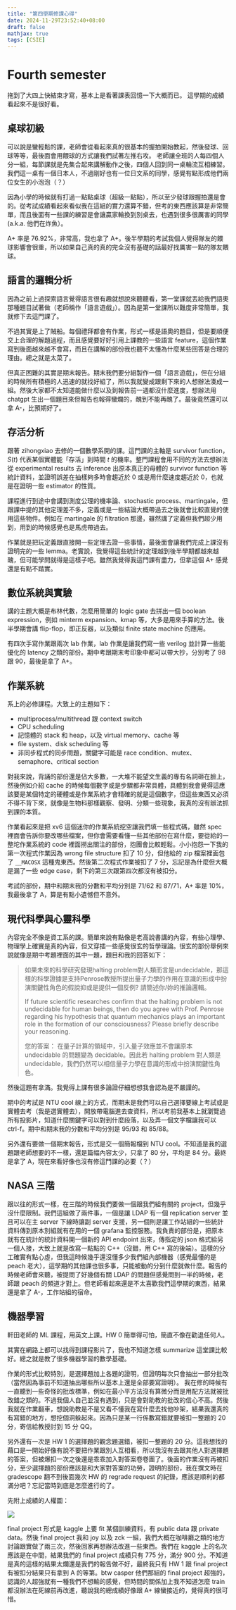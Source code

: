 ```yaml
---
title: "第四學期修課心得"
date: 2024-11-29T23:52:40+08:00
draft: false
mathjax: true
tags: [CSIE]
---
```


# Fourth semester

拖到了大四上快結束才寫，基本上是看著課表回憶一下大概而已。
這學期的成績看起來不是很好看。

## 桌球初級

可以說是蠻輕鬆的課，老師會從看起來真的很基本的握拍開始教起，然後發球、回球等等，最後面會用餵球的方式讓我們試著左推右攻。
老師讓全班的人每四個人分一組，每節課就是先集合起來講解動作之後，四個人回到同一桌輪流互相練習。我們這一桌有一個日本人，不過剛好也有一位日文系的同學，感覺有點形成他們兩位女生的小泡泡（？）

因為小學的時候就有打過一點點桌球（超級一點點），所以至少發球跟握拍還是會的。從考試成績看起來看似我在這組的實力還算不錯，但考的東西應該算是非常簡單，而且後面有一些課的練習是會讓贏家輪換到別桌去，也遇到很多很厲害的同學 (a.k.a. 他們在炸魚）。

A+ 率是 76.92%，非常高，我也拿了 A+。後半學期的考試我個人覺得隊友的餵球影響會很重，所以如果自己真的真的完全沒有基礎的話最好找厲害一點的隊友餵球。

## 語言的邏輯分析

因為之前上過探索語言覺得語言很有趣就想說來聽聽看，第一堂課就丟給我們語奧那種題目試著做（老師稱作「語言遊戲」）。因為是第一堂課所以難度非常簡單，我就修下去這門課了。

不過其實是上了賊船。每個禮拜都會有作業，形式一樣是語奧的題目，但是要順便交上合理的解題過程，而且感覺要好好引用上課教的一些語言 feature，這個作業寫到後面越來越不會寫，而且在講解的部份我也聽不太懂為什麼某些回答是合理的理由。總之就是太菜了。

但真正困難的其實是期末報告。期末我們要分組製作一個「語言遊戲」，但在分組的時候所有積極的人迅速的就找好組了，所以我就變成跟剩下來的人想辦法湊成一組。然後大家都不太知道能做什麼以及到報告前一週都沒什麼進度，想辦法用 chatgpt 生出一個題目來但報告也報得蠻爛的，醜到不能再醜了。最後竟然還可以拿 A-，比預期好了。

## 存活分析

跟著 zihongxiao 去修的一個數學系開的課。這門課的主軸是 survivor function，$S(t)$ 代表某個實體能「存活」到時間 $t$ 的機率。整門課程會用不同的方法去想辦法從 experimental results 去 inference 出原本真正的母體的 survivor function 等統計資料，並證明誤差在抽樣夠多時會趨近於 $0$ 或是用什麼速度趨近於 $0$，也就是在證明一些 estimator 的性質。

課程進行到途中會講到測度公理的機率論、stochastic process、martingale，但跟課中提的其他定理差不多，定義或是一些結論大概帶過去之後就會比較直覺的使用這些物件。例如在 martingale 的 filtration 那邊，雖然講了定義但我們超少用到，用到的時候感覺也是馬虎帶過去。

作業就是把玩定義跟直接開一些定理去證一些事情，最後面會讓我們完成上課沒有證明完的一些 lemma。老實說，我覺得這些統計的定理越到後半學期都越來越醜，但可能學問就得是這樣子吧。雖然我覺得我這門課有盡力，但拿這個 A+ 感覺還是有點不踏實。

## 數位系統與實驗

講的主題大概是布林代數，怎麼用簡單的 logic gate 去拼出一個 boolean expression，例如 minterm expansion、kmap 等，大多是用來手算的方法。後半學期會講 flip-flop，即正反器，以及類似 finite state machine 的應用。

有四次手寫作業跟兩次 lab 作業，lab 作業是讓我們寫一些 verilog 並計算一些能優化的 latency 之類的部份。期中考跟期末考印象中都可以帶大抄，分別考了 98 跟 90，最後是拿了 A+。

## 作業系統

系上的必修課程。大致上的主題如下：

- multiprocess/multithread 跟 context switch
- CPU scheduling
- 記憶體的 stack 和 heap，以及 virtual memory、cache 等
- file system、disk scheduling 等
- 非同步程式的同步問題，關鍵字可能是 race condition、mutex、semaphore、critical section

對我來說，背誦的部份還是佔大多數，一大堆不能望文生義的專有名詞砸在臉上，然後例如介紹 cache 的時候每個數字或是步驟都非常具體，具體到我會覺得這應該要是某個特定的硬體或是作業系統才會精確的就是這個數字，但這些東西又必須不得不背下來，就像是生物科那樣觀察、發明、分類一些現象，我真的沒有辦法抓到課的本質。

作業看起來是把 xv6 這個迷你的作業系統挖空讓我們填一些程式碼，雖然 spec 裡面會告訴你要改哪些檔案，但你會需要看懂一些其他部份在寫什麼，要從給的一整坨作業系統的 code 裡面撈出關注的部份，抱團會比較輕鬆。小小抱怨一下我的第一次程式作業因為 wrong file structure 扣了 10 分，但他給的 zip 檔案裡面包了 `__MACOSX` 這種鬼東西。然後第二次程式作業被扣了 7 分，忘記是為什麼但大概是漏了一些 edge case，剩下的第三次跟第四次都沒有被扣分。

考試的部份，期中和期末我的分數和平均分別是 71/62 和 87/71，A+ 率是 10%，我最後拿了 A，算是有點小遺憾但不意外。

## 現代科學與心靈科學

內容完全不像是資工系的課。簡單來說有點像是老高說書講的內容，有些心理學、物理學上確實是真的內容，但又穿插一些感覺很玄的哲學理論。很玄的部份舉例來說就像是期中考題裡面的其中一題，題目和我的回答如下：

> 如果未來的科學研究發現halting problem對人類而言是undecidable，那這樣的科學證據是支持Penrose教授所提出量子力學的作用在意識的形成中扮演關鍵性角色的假說抑或是提供一個反例? 請簡述你/妳的推論邏輯。
>
> If future scientific researches confirm that the halting problem is not undecidable for human beings, then do you agree with Prof. Penrose regarding his hypothesis that quantum mechanics plays an important role in the formation of our consciousness? Please briefly describe your reasoning.
>
> 您的答案：
> 在量子計算的領域中，引入量子效應並不會讓原本 undecidable 的問題變為 decidable。因此若 halting problem 對人類是 undecidable，我們仍然可以相信量子力學在意識的形成中扮演關鍵性角色。

然後這題有拿滿。我覺得上課有很多論證仔細想想我會認為是不嚴謹的。

期中的考試是 NTU cool 線上的方式，而期末是我們可以自己選擇要線上考試或是實體去考（我是選實體去），開放帶電腦進去查資料，所以考前我基本上就瀏覽過所有投影片，知道什麼關鍵字可以對到什麼段落，以及弄一個文字檔讓我可以 ctrl-f。期中和期末我的分數和平均分別是 95/93 和 85/88。

另外還有要做一個期末報告，形式是交一個簡報檔到 NTU cool。不知道是我的選題跟老師想要的不一樣，還是篇幅內容太少，只拿了 80 分，平均是 84 分。最終是拿了 A，現在來看好像也沒有修這門課的必要（？）

## NASA 三階

跟以往的形式一樣，在三階的時候我們要做一個跟我們組有關的 project，但幾乎沒什麼限制。我們這組做了兩件事，一個是讓 LDAP 有一個 replication server 並且可以在主 server 下線時讓副 server 支援，另一個則是讓工作站組的一些統計資料傳到原本別組就有在用的一個 grafana 監控服務。我負責的部份是，把原本就有在統計的統計資料開一個新的 API endpoint 出來，傳指定的 json 格式給另一個人接，大致上就是改寫一點點的 C++（沒錯，用 C++ 寫的後端）。這樣的分工確實有點心虛，但我這時候幾乎還沒懂多少我們組內部機器（感覺最懂的是 peach 老大），這學期的其他課也很多事，只能被動的分到什麼就做什麼。報告的時候老師會來聽，被提問了好幾個有關 LDAP 的問題但感覺問到一半的時候，老師跟 peach 的頻道才對上。但老師看起來還是不太喜歡我們這學期的東西，結果還是拿了 A-，工作站組的宿命。

## 機器學習

軒田老師的 ML 課程，用英文上課。HW 0 簡單得可怕，簡直不像在勸退任何人。

其實在網路上都可以找得到課程影片了，我也不知道怎樣 summarize 這堂課比較好。總之就是教了很多機器學習的數學基礎。

作業的形式比較特別，是選擇題加上各題的證明，但證明每次只會抽出一部分批改（當然因為事前不知道抽出哪些所以基本上還是全部要寫證明）。
我在修的時候有一直聽到一些奇怪的批改標準，例如在最小平方法沒有算微分而是用配方法就被批改錯之類的。不過我個人自己並沒有遇到，只是會對助教的批改的信心不高。然後我就在作業翻車，想說助教是不是又看不懂我在寫什麼去找他吵架，結果我還真的有寫錯的地方，想挖個洞躲起來。因為只是某一行係數寫錯就要被扣一整題的 20 分，寄信給教授討到 15 分 QQ。

另外還有一次是 HW 1 的選擇題的觀念題選錯，被扣一整題的 20 分。這我想找的藉口是一開始好像有說不要把作業跟別人互相看，所以我沒有去跟其他人對選擇題的答案，但被爆扣一次之後還是乖乖加入對答案卷卷團了。後面的作業沒有再被扣分，至少選擇題的部份應該是和大家對答案的功勞，證明的部份，我在撰文時在 gradescope 翻不到後面幾次 HW 的 regrade request 的紀錄，應該是順利的都滿分吧？忘記當時到底是怎麼進行的了。

先附上成績的人權圖：

![](/images/csie-4th-sem/ml-gradescope.png)

final project 形式是 kaggle 上要 fit 某個訓練資料，有 public data 跟 private data。然後 final project 我和 joy 以及 zck 一組，我們大概在咖啡廳之類的地方討論跟實做了兩三次，然後回家再想辦法改進一些東西。我們在 kaggle 上的名次應該是在中間，結果我們的 final project 成績只有 775 分，滿分 900 分。不知道是真的這樣的結果太爛還是我們的報告做不好，最終我只有 HW 1 跟 final project 有被扣分結果只有拿到 A 的等第。btw casper 他們那組的 final project 超強的，認識的人超強就有一種我們不想輸的感覺，但時間的關係加上我不知道怎麼 train 都沒辦法在死線前再改進，聽說我的總成績好像跟 A+ 線蠻接近的，覺得真的很可惜。

